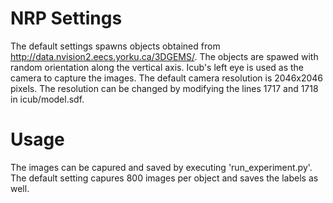 
# NRP Settings

The default settings spawns objects obtained from http://data.nvision2.eecs.yorku.ca/3DGEMS/. The objects are spawed with random orientation along the vertical axis. Icub's left eye is used as the camera to capture the images. The default camera resolution is 2046x2046 pixels. The resolution can be changed by modifying the lines 1717 and 1718 in icub/model.sdf. 
  
# Usage

The images can be capured and saved by executing 'run_experiment.py'. The default setting capures 800 images per object and saves the labels as well. 
